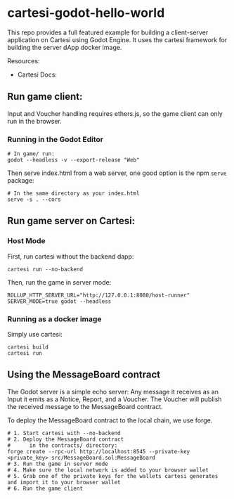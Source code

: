 # cartesi-godot-hello-world

This repo provides a full featured example for building a client-server application on Cartesi using Godot Engine. It uses the cartesi framework for building the server dApp docker image.

Resources:

- Cartesi Docs:

## Run game client:

Input and Voucher handling requires ethers.js, so the game client can only run in the browser.

### Running in the Godot Editor

```
# In game/ run:
godot --headless -v --export-release "Web"
```

Then serve index.html from a web server, one good option is the npm `serve` package:

```
# In the same directory as your index.html
serve -s . --cors
```

## Run game server on Cartesi:

### Host Mode

First, run cartesi without the backend dapp:

```
cartesi run --no-backend
```

Then, run the game in server mode:

```
ROLLUP_HTTP_SERVER_URL="http://127.0.0.1:8080/host-runner" SERVER_MODE=true godot --headless
```

### Running as a docker image

Simply use cartesi:

```
cartesi build
cartesi run
```

## Using the MessageBoard contract

The Godot server is a simple echo server: Any message it receives as an Input it emits as a Notice, Report, and a Voucher. The Voucher will publish the received message to the MessageBoard contract.

To deploy the MessageBoard contract to the local chain, we use forge.

```
# 1. Start cartesi with --no-backend
# 2. Deploy the MessageBoard contract
#      in the contracts/ directory:
forge create --rpc-url http://localhost:8545 --private-key <private_key> src/MessageBoard.sol:MessageBoard
# 3. Run the game in server mode
# 4. Make sure the local network is added to your browser wallet
# 5. Grab one of the private keys for the wallets cartesi generates and import it to your browser wallet
# 6. Run the game client
```
